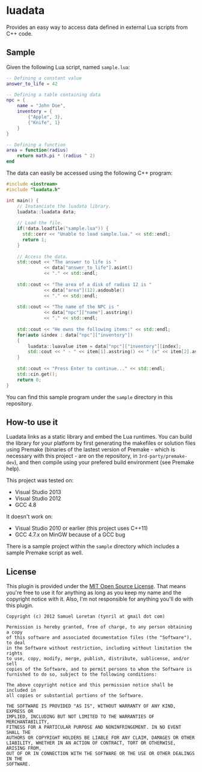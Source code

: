 luadata
=======

Provides an easy way to access data defined in external Lua scripts from C++ code.

Sample
------

Given the following Lua script, named `sample.lua`:

```lua
-- Defining a constant value
answer_to_life = 42

-- Defining a table containing data
npc = {
	name = "John Doe",
	inventory = {
		{"Apple", 3},
		{"Knife", 1}
	}
}

-- Defining a function
area = function(radius)
	return math.pi * (radius ^ 2)
end
```

The data can easily be accessed using the following C++ program:

```c++
#include <iostream>
#include "luadata.h"

int main() {
	// Instanciate the luadata library.
	luadata::luadata data;
	
	// Load the file.
	if(!data.loadfile("sample.lua")) {
	  std::cerr << "Unable to load sample.lua." << std::endl;
	  return 1;
	}
	
	// Access the data.
	std::cout << "The answer to life is "
			  << data["answer_to_life"].asint()
			  << "." << std::endl;
	
	std::cout << "The area of a disk of radius 12 is "
			  << data["area"](12).asdouble()
			  << "." << std::endl;
	
	std::cout << "The name of the NPC is "
			  << data["npc"]["name"].asstring()
			  << "." << std::endl;
	
	std::cout << "He owns the following items:" << std::endl;
	for(auto &index : data["npc"]["inventory"])
	{
		luadata::luavalue item = data["npc"]["inventory"][index];
		std::cout << " - " << item[1].asstring() << " (x" << item[2].asint() << ")" << std::endl;
	}
	
	std::cout << "Press Enter to continue..." << std::endl;
	std::cin.get();
	return 0;
}
```

You can find this sample program under the `sample` directory in this repository.

How-to use it
-------------

Luadata links as a static library and embed the Lua runtimes. You can build the library for your platform by first generating the makefiles or solution files using Premake (binaries of the lastest version of Premake - which is necessary with this project - are on the repository, in `3rd-party/premake-dev`), and then compile using your prefered build environment (see Premake help).

This project was tested on:

 * Visual Studio 2013
 * Visual Studio 2012
 * GCC 4.8

It doesn't work on:

 * Visual Studio 2010 or earlier (this project uses C++11)
 * GCC 4.7.x on MinGW because of a GCC bug

There is a sample project within the `sample` directory which includes a sample Premake script as well.

License
-------

This plugin is provided under the [MIT Open Source License](http://opensource.org/licenses/MIT). That means you're free
to use it for anything as long as you keep my name and the copyright notice with it. Also, I'm not responsible for
anything you'll do with this plugin.

    Copyright (c) 2012 Samuel Loretan (tynril at gmail dot com)
    
    Permission is hereby granted, free of charge, to any person obtaining a copy
    of this software and associated documentation files (the "Software"), to deal
    in the Software without restriction, including without limitation the rights
    to use, copy, modify, merge, publish, distribute, sublicense, and/or sell
    copies of the Software, and to permit persons to whom the Software is
    furnished to do so, subject to the following conditions:
    
    The above copyright notice and this permission notice shall be included in
    all copies or substantial portions of the Software.
    
    THE SOFTWARE IS PROVIDED "AS IS", WITHOUT WARRANTY OF ANY KIND, EXPRESS OR
    IMPLIED, INCLUDING BUT NOT LIMITED TO THE WARRANTIES OF MERCHANTABILITY,
    FITNESS FOR A PARTICULAR PURPOSE AND NONINFRINGEMENT. IN NO EVENT SHALL THE
    AUTHORS OR COPYRIGHT HOLDERS BE LIABLE FOR ANY CLAIM, DAMAGES OR OTHER
    LIABILITY, WHETHER IN AN ACTION OF CONTRACT, TORT OR OTHERWISE, ARISING FROM,
    OUT OF OR IN CONNECTION WITH THE SOFTWARE OR THE USE OR OTHER DEALINGS IN THE
    SOFTWARE.